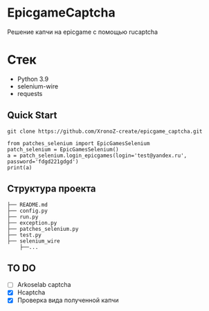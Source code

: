 # EpicgameCaptcha
Решение капчи на epicgame с помощью rucaptcha


# Стек

 - Python 3.9
 - selenium-wire
 - requests

## Quick Start

`git clone https://github.com/XronoZ-create/epicgame_captcha.git`
```
from patches_selenium import EpicGamesSelenium
patch_selenium = EpicGamesSelenium()  
a = patch_selenium.login_epicgames(login='test@yandex.ru', password='fdgd221gdgd')  
print(a)
```

## Структура проекта

    ├── README.md
    ├── config.py
    ├── run.py
    ├── exception.py
    ├── patches_selenium.py
    ├── test.py
    ├── selenium_wire
		├──...
		
## TO DO

 - [ ] Arkoselab captcha
 - [x] Hcaptcha
 - [x] Проверка вида полученной капчи
